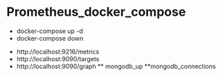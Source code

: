 # Prometheus_docker_compose

- docker-compose up -d
- docker-compose down

* http://localhost:9216/metrics
* http://localhost:9090/targets
* http://localhost:9090/graph
	** mongodb_up
	**mongodb_connections